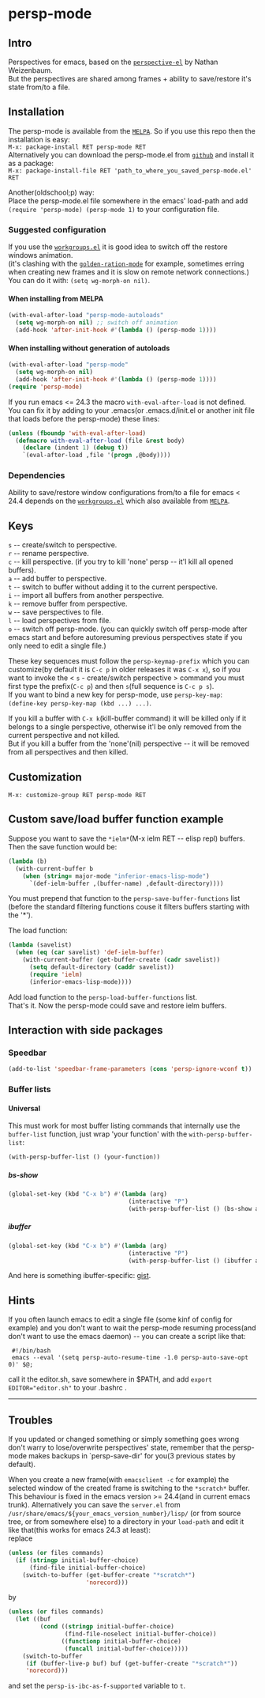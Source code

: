 # persp-mode  

## Intro  
Perspectives for emacs, based on the [`perspective-el`](http://github.com/nex3/perspective-el) by Nathan Weizenbaum.  
But the perspectives are shared among frames \+ ability to save/restore it's state from/to a file.  

## Installation  
The persp-mode is available from the [`MELPA`](https://github.com/milkypostman/melpa). So if you use this repo then the installation is easy:  
`M-x: package-install RET persp-mode RET`  
Alternatively you can download the persp-mode.el from [`github`](https://github.com/Bad-ptr/persp-mode.el) and install it as a package:  
`M-x: package-install-file RET 'path_to_where_you_saved_persp-mode.el' RET`  

Another(oldschool;p) way:  
Place the persp-mode.el file somewhere in the emacs' load-path and add `(require 'persp-mode) (persp-mode 1)` to your configuration file.  

### Suggested configuration  
If you use the [`workgroups.el`](https://github.com/tlh/workgroups.el) it is good idea to switch off the restore windows animation.  
(it's clashing with the [`golden-ration-mode`](https://github.com/roman/golden-ratio.el) for example, sometimes erring when creating new frames
and it is slow on remote network connections.)  
You can do it with: `(setq wg-morph-on nil)`.  

#### When installing from MELPA  
```lisp
(with-eval-after-load "persp-mode-autoloads"
  (setq wg-morph-on nil) ;; switch off animation
  (add-hook 'after-init-hook #'(lambda () (persp-mode 1))))
```

#### When installing without generation of autoloads  
```lisp
(with-eval-after-load "persp-mode"
  (setq wg-morph-on nil)
  (add-hook 'after-init-hook #'(lambda () (persp-mode 1))))
(require 'persp-mode)
```

If you run emacs <= 24.3 the macro `with-eval-after-load` is not defined. You can fix it by adding to your .emacs(or .emacs.d/init.el or another init file that loads before the persp-mode) these lines:  
```lisp
(unless (fboundp 'with-eval-after-load)
  (defmacro with-eval-after-load (file &rest body)
    (declare (indent 1) (debug t))
    `(eval-after-load ,file '(progn ,@body))))
```

### Dependencies  
Ability to save/restore window configurations from/to a file for emacs < 24.4 depends on the [`workgroups.el`](https://github.com/tlh/workgroups.el) which also available from [`MELPA`](https://github.com/milkypostman/melpa).  

## Keys  
`s` -- create/switch to perspective.  
`r` -- rename perspective.  
`c` -- kill perspective. (if you try to kill 'none' persp -- it'l kill all opened buffers).  
`a` -- add buffer to perspective.  
`t` -- switch to buffer without adding it to the current perspective.  
`i` -- import all buffers from another perspective.  
`k` -- remove buffer from perspective.  
`w` -- save perspectives to file.  
`l` -- load perspectives from file.  
`o` -- switch off persp-mode.  (you can quickly switch off persp-mode after emacs start and before autoresuming previous perspectives state if you only need to edit a single file.)  
  
These key sequences must follow the `persp-keymap-prefix` which you can customize(by default it is `C-c p` in older releases it was `C-x x`), so if you want to invoke the \< `s` - create/switch perspective \> command you must first type the prefix(`C-c p`) and then `s`(full sequence is `C-c p s`).  
If you want to bind a new key for persp-mode, use `persp-key-map`:  
`(define-key persp-key-map (kbd ...) ...)`.  
  
If you kill a buffer with `C-x k`(kill-buffer command) it will be killed only if it belongs to a single perspective, otherwise it'l be only removed from the current perspective and not killed.  
But if you kill a buffer from the 'none'(nil) perspective -- it will be removed from all perspectives and then killed.  

## Customization  
`M-x: customize-group RET persp-mode RET`  

## Custom save/load buffer function example  
Suppose you want to save the `*ielm*`(M-x ielm RET -- elisp repl) buffers.  
Then the save function would be:
```lisp
(lambda (b)
  (with-current-buffer b
    (when (string= major-mode "inferior-emacs-lisp-mode")
      `(def-ielm-buffer ,(buffer-name) ,default-directory))))
```
You must prepend that function to the `persp-save-buffer-functions` list (before the standard filtering functions couse it filters buffers starting with the '*').  

The load function:
```lisp
(lambda (savelist)
  (when (eq (car savelist) 'def-ielm-buffer)
    (with-current-buffer (get-buffer-create (cadr savelist))
      (setq default-directory (caddr savelist))
      (require 'ielm)
      (inferior-emacs-lisp-mode))))
```
Add load function to the `persp-load-buffer-functions` list.  
That's it. Now the persp-mode could save and restore ielm buffers.


## Interaction with side packages  

### Speedbar  
```lisp
(add-to-list 'speedbar-frame-parameters (cons 'persp-ignore-wconf t))
```

### Buffer lists  

#### Universal  
This must work for most buffer listing commands that internally use the `buffer-list` function, just wrap 'your function' with the `with-persp-buffer-list`:  
```lisp
(with-persp-buffer-list () (your-function))
```

##### bs-show  
```lisp
(global-set-key (kbd "C-x b") #'(lambda (arg)
                                  (interactive "P")
                                  (with-persp-buffer-list () (bs-show arg))))
```

##### ibuffer  
```lisp
(global-set-key (kbd "C-x b") #'(lambda (arg)
                                  (interactive "P")
                                  (with-persp-buffer-list () (ibuffer arg))))
```

And here is something ibuffer-specific: [gist](https://gist.github.com/Bad-ptr/7644606).


## Hints  
If you often launch emacs to edit a single file (some kinf of config for example) and you don't want
to wait the persp-mode resuming process(and don't want to use the emacs daemon) -- you can create a script like that:
```shell
 #!/bin/bash
 emacs --eval '(setq persp-auto-resume-time -1.0 persp-auto-save-opt 0)' $@;
```
call it the editor.sh, save somewhere in $PATH, and add `export EDITOR="editor.sh"` to your .bashrc .


---

## Troubles  
If you updated or changed something or simply something goes wrong don't warry to lose/overwrite perspectives' state, remember that the persp-mode makes backups in `persp-save-dir' for you(3 previous states by default).  

When you create a new frame(with `emacsclient -c` for example)
the selected window of the created frame is switching to the `*scratch*` buffer. This behaviour is fixed in the emacs version >= 24.4(and in current emacs trunk).
Alternatively you can save the `server.el` from `/usr/share/emacs/${your_emacs_version_number}/lisp/`
(or from source tree, or from somewhere else) to a directory in your `load-path` and edit it like that(this works for emacs 24.3 at least):  
replace  
```lisp
(unless (or files commands)
  (if (stringp initial-buffer-choice)
      (find-file initial-buffer-choice)
    (switch-to-buffer (get-buffer-create "*scratch*")
                      'norecord)))
```

by  

```lisp
(unless (or files commands)
  (let ((buf
         (cond ((stringp initial-buffer-choice)
                (find-file-noselect initial-buffer-choice))
               ((functionp initial-buffer-choice)
                (funcall initial-buffer-choice)))))
    (switch-to-buffer
     (if (buffer-live-p buf) buf (get-buffer-create "*scratch*"))
     'norecord)))
```
and set the `persp-is-ibc-as-f-supported` variable to `t`.  
